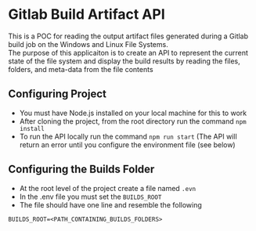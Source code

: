 # Gitlab Build Artifact API
This is a POC for reading the output artifact files generated during a Gitlab build job on the Windows and Linux File Systems.  
The purpose of this applicaiton is to create an API to represent the current state of the file system and display the build results by reading the files, folders, and meta-data from the file contents

## Configuring Project
- You must have Node.js installed on your local machine for this to work
- After cloning the project, from the root directory run the command ```npm install```
- To run the API locally run the command ```npm run start``` (The API will return an error until you configure the environment file (see below)

## Configuring the Builds Folder
- At the root level of the project create a file named ```.evn```
- In the .env file you must set the ```BUILDS_ROOT```
- The file should have one line and resemble the following

```BUILDS_ROOT=<PATH_CONTAINING_BUILDS_FOLDERS>``` 
